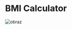 # BMI Calculator<br>
![obraz](https://user-images.githubusercontent.com/56191739/225781164-d9301e49-2670-4cfd-a49f-f7d071714f40.png)
